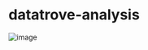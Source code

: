 # datatrove-analysis
![image](https://user-images.githubusercontent.com/55402091/135707909-c484406d-d62a-4f5d-9437-11f1f54ef13e.png)
